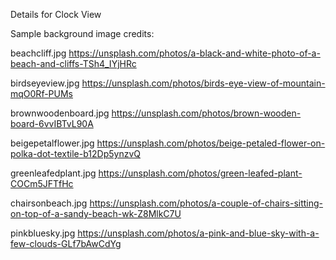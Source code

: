 Details for Clock View


Sample background image credits:

beachcliff.jpg
https://unsplash.com/photos/a-black-and-white-photo-of-a-beach-and-cliffs-TSh4_IYjHRc

birdseyeview.jpg
https://unsplash.com/photos/birds-eye-view-of-mountain-mqO0Rf-PUMs

brownwoodenboard.jpg
https://unsplash.com/photos/brown-wooden-board-6vvIBTvL90A

beigepetalflower.jpg
https://unsplash.com/photos/beige-petaled-flower-on-polka-dot-textile-b12Dp5ynzvQ

greenleafedplant.jpg
https://unsplash.com/photos/green-leafed-plant-COCm5JFTfHc

chairsonbeach.jpg
https://unsplash.com/photos/a-couple-of-chairs-sitting-on-top-of-a-sandy-beach-wk-Z8MlkC7U

pinkbluesky.jpg
https://unsplash.com/photos/a-pink-and-blue-sky-with-a-few-clouds-GLf7bAwCdYg
